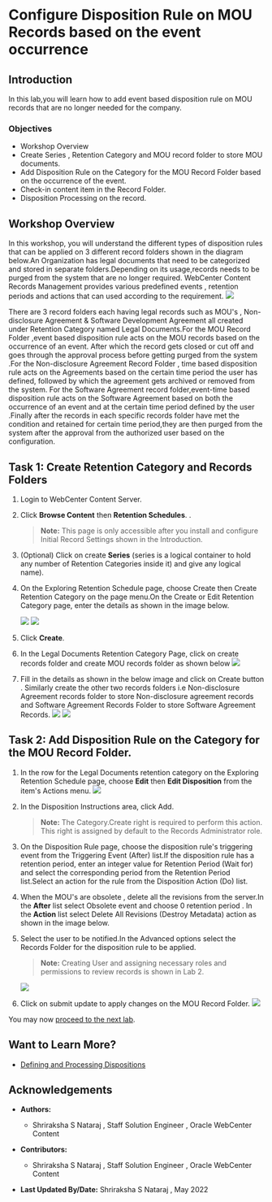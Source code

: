 #  Configure Disposition Rule on MOU Records based on the event occurrence

## Introduction

In this lab,you will learn how to add event based disposition rule on MOU records that are no longer needed for the company.

### Objectives
* Workshop Overview
* Create Series , Retention Category and MOU record folder to store MOU documents.
* Add Disposition Rule on the Category for the MOU Record Folder based on the occurrence of the event.
* Check-in content item in the Record Folder.
* Disposition Processing on the record.

## Workshop Overview

In this workshop, you will understand the different types of disposition rules that can be applied on 3 different record folders shown in the diagram below.An Organization has legal documents that need to be categorized and stored in separate folders.Depending on its usage,records needs to be purged from the system that are no longer required. WebCenter Content Records Management provides various predefined events , retention periods and actions that can used according to the requirement.
   ![](./images/image%20(10).png " ")

There are 3 record folders each having legal records such as MOU's , Non-disclosure Agreement & Software Development Agreement all created under Retention Category named Legal Documents.For the MOU Record Folder ,event based disposition rule acts on the MOU records based on the occurrence of an event. After which the record gets closed or cut off and goes through the approval process before getting purged from the system .For the Non-disclosure Agreement Record Folder , time based disposition rule acts on the Agreements based on the certain time period the user has defined, followed by which the agreement gets archived or removed from the system. For the Software Agreement record folder,event-time based disposition rule acts on the Software Agreement based on both the occurrence of an event and at the certain time period defined by the user .Finally after the records in each specific records folder have met the condition and retained for certain time period,they are then purged from the system after the approval from the authorized user based on the configuration.

## Task 1: Create Retention Category and Records Folders


1.  Login to WebCenter Content Server.

2.  Click **Browse Content** then **Retention Schedules**.
.
    > **Note:** This page is only accessible after you install and configure Initial Record Settings shown in the Introduction.

3.  (Optional) Click on create **Series** (series is a logical container to hold any number of Retention Categories inside it) and give any logical name).


4.  On the Exploring Retention Schedule page, choose Create then Create Retention Category on the page menu.On the Create or Edit Retention Category page, enter the details as shown in the image below. 
    
    ![](./images/image%20(5).png " ")
    ![](./images/image%20(6).png " ")

5.  Click **Create**.

6. In the Legal Documents Retention Category Page, click on create records folder and create MOU records folder as shown below
     ![](./images/image%20(7).png " ")

7. Fill in the details as shown in the below image and click on Create button . Similarly create the other two records folders i.e Non-disclosure Agreement records folder to store Non-disclosure agreement records and Software Agreement Records Folder to store Software Agreement Records.
      ![](./images/image%20(8).png " ")
      ![](./images/image%20(4).png " ")

## Task 2: Add Disposition Rule on the Category for the MOU Record Folder.

1. In the row for the Legal Documents retention category on the Exploring Retention Schedule page, choose **Edit** then **Edit Disposition** from the item's Actions menu. 
    ![](./images/image%20(9).png " ")

2. In the Disposition Instructions area, click Add.

    > **Note:** The Category.Create right is required to perform this action. This right is assigned by default to the Records Administrator role.

3. On the Disposition Rule page, choose the disposition rule's triggering event from the Triggering Event (After) list.If the disposition rule has a retention period, enter an integer value for Retention Period (Wait for) and select the corresponding period from the Retention Period list.Select an action for the rule from the Disposition Action (Do) list.

4. When the MOU's are obsolete , delete all the revisions from the server.In the **After** list select Obsolete event and choose 0 retention period . In the **Action** list select Delete All Revisions (Destroy Metadata) action as shown in the image below.
   
 
5. Select the user to be notified.In the Advanced options select the Records Folder for the disposition rule to be applied.

     > **Note:** Creating User and assigning necessary roles and permissions to review records is shown in Lab 2.

    ![](./images/image%20(12).png " ")

6. Click on submit update to apply changes on the MOU Record Folder.
    ![](./images/image%20(13).png " ")

 You may now [proceed to the next lab](#next).


## Want to Learn More?

<!-- * [Setting Up Environment](https://otube.oracle.com/media/Setting+Up+GitHub/0_93stcjpb) -->
* [Defining and Processing Dispositions ](https://docs.oracle.com/middleware/12213/wcc/webcenter-content-manage/GUID-0827B335-BA5E-4B9C-9270-27BE4520391C.htm#WCCAA471)
<!-- * [Using GitHub Desktop to merge, commit and make pull requests](https://otube.oracle.com/media/t/1_bxj0cfqf) -->

## Acknowledgements

* **Authors:**
    * Shriraksha S Nataraj , Staff Solution Engineer , Oracle WebCenter Content
* **Contributors:**
    * Shriraksha S Nataraj , Staff Solution Engineer , Oracle WebCenter Content

* **Last Updated By/Date:** Shriraksha S Nataraj , May 2022
